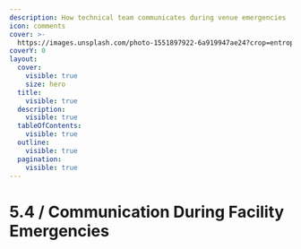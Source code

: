 ```yaml
---
description: How technical team communicates during venue emergencies
icon: comments
cover: >-
  https://images.unsplash.com/photo-1551897922-6a919947ae24?crop=entropy&cs=srgb&fm=jpg&ixid=M3wxOTcwMjR8MHwxfHNlYXJjaHwyfHxlbWVyZ2VuY3klMjBzaWdufGVufDB8fHx8MTc0Njc2OTkyOXww&ixlib=rb-4.1.0&q=85
coverY: 0
layout:
  cover:
    visible: true
    size: hero
  title:
    visible: true
  description:
    visible: true
  tableOfContents:
    visible: true
  outline:
    visible: true
  pagination:
    visible: true
---
```


# 5.4 / Communication During Facility Emergencies

